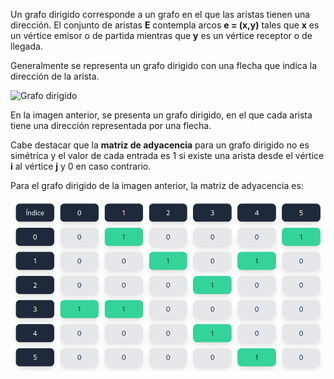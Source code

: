 Un grafo dirigido corresponde a un grafo en el que las aristas tienen una dirección. El conjunto de aristas **E** contempla arcos **e = (x,y)** tales que **x** es un vértice emisor o de partida mientras que **y** es un vértice receptor o de llegada.

Generalmente se representa un grafo dirigido con una flecha que indica la dirección de la arista.

<img alt="Grafo dirigido" src="/img/Ayuda/Grafo/GrafoDirigido/grafoDirigido.png" width="500em" />

En la imagen anterior, se presenta un grafo dirigido, en el que cada arista tiene una dirección representada por una flecha.

Cabe destacar que la **matriz de adyacencia** para un grafo dirigido no es simétrica y el valor de cada entrada es 1 si existe una arista desde el vértice **i** al vértice **j** y 0 en caso contrario.

Para el grafo dirigido de la imagen anterior, la matriz de adyacencia es:

<img alt="Matriz de adyacencia" src="/img/Ayuda/Grafo/GrafoDirigido/MatrizAdyacencia.png" width="500em" />